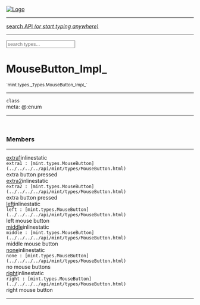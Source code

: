 
[![Logo](../../../../images/logo.png)](../../../../api/index.html)

<hr/>
<a href="#" id="search_bar" onclick="return;"><div> search API <em>(or start typing anywhere)</em> </div></a>
<hr/>

<script src="../../../../js/omnibar.js"> </script>
<link rel="stylesheet" type="text/css" href="../../../../css/omnibar.css" media="all">

<div id="omnibar"> <a href="#" onclick="return" id="omnibar_close"></a> <input id="omnibar_text" type="text" placeholder="search types..."></input></div>
<script  id="typelist" data-relpath="../../../../" data-types="mint.Button,mint.ButtonOptions,mint.Canvas,mint.CanvasOptions,mint.Checkbox,mint.CheckboxOptions,mint.ChildBounds,mint.Control,mint.ControlOptions,mint.Dropdown,mint.DropdownOptions,mint.Image,mint.ImageOptions,mint.KeySignal,mint.Label,mint.LabelOptions,mint.List,mint.ListOptions,mint.MouseSignal,mint.Panel,mint.PanelOptions,mint.Progress,mint.ProgressOptions,mint.Scroll,mint.ScrollOptions,mint.Slider,mint.SliderOptions,mint.TextEdit,mint.TextEditOptions,mint.TextSignal,mint.Window,mint.WindowOptions,mint.core.Macros,mint.core.Signal,mint.core.unifill.CodePoint,mint.core.unifill.CodePointIter,mint.core.unifill.Exception,mint.core.unifill.InternalEncoding,mint.core.unifill.InternalEncodingBackwardIter,mint.core.unifill.InternalEncodingIter,mint.core.unifill.Unicode,mint.core.unifill.Unifill,mint.core.unifill.Utf,mint.core.unifill.Utf16,mint.core.unifill.Utf32,mint.core.unifill.Utf8,mint.core.unifill.UtfIter,mint.core.unifill.UtfTools,mint.core.unifill._CodePoint.CodePoint_Impl_,mint.core.unifill._InternalEncoding.UtfX,mint.core.unifill._Utf16.StringU16,mint.core.unifill._Utf16.StringU16Buffer,mint.core.unifill._Utf16.StringU16Buffer_Impl_,mint.core.unifill._Utf16.StringU16_Impl_,mint.core.unifill._Utf16.Utf16Impl,mint.core.unifill._Utf8.StringU8,mint.core.unifill._Utf8.StringU8_Impl_,mint.core.unifill._Utf8.Utf8Impl,mint.layout.margins.AnchorType,mint.layout.margins.Layouts,mint.layout.margins.MarginTarget,mint.layout.margins.MarginType,mint.layout.margins.Margins,mint.layout.margins.SizeTarget,mint.layout.margins._Margins.Anchor,mint.layout.margins._Margins.AnchorType_Impl_,mint.layout.margins._Margins.Margin,mint.layout.margins._Margins.MarginTarget_Impl_,mint.layout.margins._Margins.MarginType_Impl_,mint.layout.margins._Margins.SizeTarget_Impl_,mint.layout.margins._Margins.Sizer,mint.render.Render,mint.render.Renderer,mint.render.Rendering,mint.render.luxe.Button,mint.render.luxe.Canvas,mint.render.luxe.Checkbox,mint.render.luxe.Convert,mint.render.luxe.Dropdown,mint.render.luxe.Image,mint.render.luxe.Label,mint.render.luxe.List,mint.render.luxe.LuxeMintRender,mint.render.luxe.Panel,mint.render.luxe.Progress,mint.render.luxe.Scroll,mint.render.luxe.Slider,mint.render.luxe.TextEdit,mint.render.luxe.Window,mint.render.luxe._Button.LuxeMintButtonOptions,mint.render.luxe._Canvas.LuxeMintCanvasOptions,mint.render.luxe._Checkbox.LuxeMintCheckboxOptions,mint.render.luxe._Dropdown.LuxeMintDropdownOptions,mint.render.luxe._Image.LuxeMintImageOptions,mint.render.luxe._Label.LuxeMintLabelOptions,mint.render.luxe._List.LuxeMintListOptions,mint.render.luxe._Panel.LuxeMintPanelOptions,mint.render.luxe._Progress.LuxeMintProgressOptions,mint.render.luxe._Scroll.LuxeMintScrollOptions,mint.render.luxe._Slider.LuxeMintSliderOptions,mint.render.luxe._TextEdit.LuxeMintTextEditOptions,mint.render.luxe._Window.LuxeMintWindowOptions,mint.types.Helper,mint.types.InteractState,mint.types.KeyCode,mint.types.KeyEvent,mint.types.ModState,mint.types.MouseButton,mint.types.MouseEvent,mint.types.TextAlign,mint.types.TextEvent,mint.types.TextEventType,mint.types._Types.InteractState_Impl_,mint.types._Types.KeyCode_Impl_,mint.types._Types.MouseButton_Impl_,mint.types._Types.TextAlign_Impl_"></script>


<h1>MouseButton_Impl_</h1>
<small>`mint.types._Types.MouseButton_Impl_`</small>



<hr/>

`class`<br/><span class="meta">
meta: @:enum</span>

<hr/>


&nbsp;
&nbsp;




<h3>Members</h3> <hr/><span class="member apipage">
                <a name="extra1"><a class="lift" href="#extra1">extra1</a></a><span class="inline-block static">inline</span><span class="inline-block static">static</span><div class="clear"></div>
                <code class="signature apipage">extra1 : [mint.types.MouseButton](../../../../api/mint/types/MouseButton.html)</code><br/></span>
            <span class="small_desc_flat">extra button pressed</span><br/><span class="member apipage">
                <a name="extra2"><a class="lift" href="#extra2">extra2</a></a><span class="inline-block static">inline</span><span class="inline-block static">static</span><div class="clear"></div>
                <code class="signature apipage">extra2 : [mint.types.MouseButton](../../../../api/mint/types/MouseButton.html)</code><br/></span>
            <span class="small_desc_flat">extra button pressed</span><br/><span class="member apipage">
                <a name="left"><a class="lift" href="#left">left</a></a><span class="inline-block static">inline</span><span class="inline-block static">static</span><div class="clear"></div>
                <code class="signature apipage">left : [mint.types.MouseButton](../../../../api/mint/types/MouseButton.html)</code><br/></span>
            <span class="small_desc_flat">left mouse button</span><br/><span class="member apipage">
                <a name="middle"><a class="lift" href="#middle">middle</a></a><span class="inline-block static">inline</span><span class="inline-block static">static</span><div class="clear"></div>
                <code class="signature apipage">middle : [mint.types.MouseButton](../../../../api/mint/types/MouseButton.html)</code><br/></span>
            <span class="small_desc_flat">middle mouse button</span><br/><span class="member apipage">
                <a name="none"><a class="lift" href="#none">none</a></a><span class="inline-block static">inline</span><span class="inline-block static">static</span><div class="clear"></div>
                <code class="signature apipage">none : [mint.types.MouseButton](../../../../api/mint/types/MouseButton.html)</code><br/></span>
            <span class="small_desc_flat">no mouse buttons</span><br/><span class="member apipage">
                <a name="right"><a class="lift" href="#right">right</a></a><span class="inline-block static">inline</span><span class="inline-block static">static</span><div class="clear"></div>
                <code class="signature apipage">right : [mint.types.MouseButton](../../../../api/mint/types/MouseButton.html)</code><br/></span>
            <span class="small_desc_flat">right mouse button</span><br/>



<hr/>

&nbsp;
&nbsp;
&nbsp;
&nbsp;